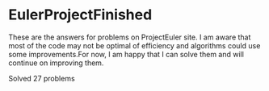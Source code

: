 # EulerProjectFinished
These are the answers for problems on ProjectEuler site. I am aware that most of the code may not be optimal of efficiency and
algorithms could use some improvements.For now, I am happy that I can solve them and will continue on improving them.

Solved 27 problems
